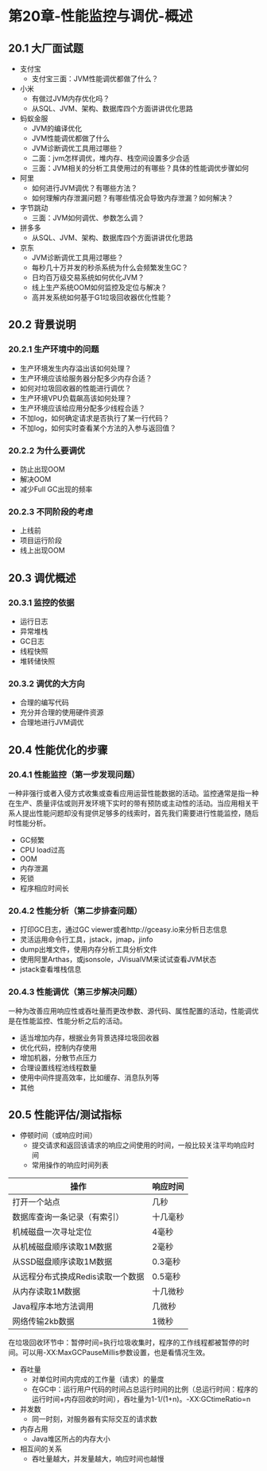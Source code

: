 # 第20章-性能监控与调优-概述

## 20.1 大厂面试题

* 支付宝
  * 支付宝三面：JVM性能调优都做了什么？
* 小米
  * 有做过JVM内存优化吗？
  * 从SQL、JVM、架构、数据库四个方面讲讲优化思路
* 蚂蚁金服
  * JVM的编译优化
  * JVM性能调优都做了什么
  * JVM诊断调优工具用过哪些？
  * 二面：jvm怎样调优，堆内存、栈空间设置多少合适
  * 三面：JVM相关的分析工具使用过的有哪些？具体的性能调优步骤如何
* 阿里
  * 如何进行JVM调优？有哪些方法？
  * 如何理解内存泄漏问题？有哪些情况会导致内存泄漏？如何解决？
* 字节跳动
  * 三面：JVM如何调优、参数怎么调？
* 拼多多
  * 从SQL、JVM、架构、数据库四个方面讲讲优化思路
* 京东
  * JVM诊断调优工具用过哪些？
  * 每秒几十万并发的秒杀系统为什么会频繁发生GC？
  * 日均百万级交易系统如何优化JVM？
  * 线上生产系统OOM如何监控及定位与解决？
  * 高并发系统如何基于G1垃圾回收器优化性能？

## 20.2 背景说明

### 20.2.1 生产环境中的问题

* 生产环境发生内存溢出该如何处理？
* 生产环境应该给服务器分配多少内存合适？
* 如何对垃圾回收器的性能进行调优？
* 生产环境VPU负载飙高该如何处理？
* 生产环境应该给应用分配多少线程合适？
* 不加log，如何确定请求是否执行了某一行代码？
* 不加log，如何实时查看某个方法的入参与返回值？

### 20.2.2 为什么要调优

* 防止出现OOM
* 解决OOM
* 减少Full GC出现的频率

### 20.2.3 不同阶段的考虑

* 上线前
* 项目运行阶段
* 线上出现OOM

## 20.3 调优概述

### 20.3.1 监控的依据

* 运行日志
* 异常堆栈
* GC日志
* 线程快照
* 堆转储快照

### 20.3.2 调优的大方向

* 合理的编写代码
* 充分并合理的使用硬件资源
* 合理地进行JVM调优

## 20.4 性能优化的步骤

### 20.4.1 性能监控（第一步发现问题）

一种非强行或者入侵方式收集或查看应用运营性能数据的活动。监控通常是指一种在生产、质量评估或则开发环境下实时的带有预防或主动性的活动。当应用相关干系人提出性能问题却没有提供足够多的线索时，首先我们需要进行性能监控，随后时性能分析。

* GC频繁
* CPU load过高
* OOM
* 内存泄漏
* 死锁
* 程序相应时间长

### 20.4.2 性能分析（第二步排查问题）

* 打印GC日志，通过GC viewer或者http://gceasy.io来分析日志信息
* 灵活运用命令行工具，jstack，jmap，jinfo
* dump出堆文件，使用内存分析工具分析文件
* 使用阿里Arthas，或jsonsole，JVisualVM来试试查看JVM状态
* jstack查看堆栈信息

### 20.4.3 性能调优（第三步解决问题）

一种为改善应用响应性或吞吐量而更改参数、源代码、属性配置的活动，性能调优是在性能监控、性能分析之后的活动。

* 适当增加内存，根据业务背景选择垃圾回收器
* 优化代码，控制内存使用
* 增加机器，分散节点压力
* 合理设置线程池线程数量
* 使用中间件提高效率，比如缓存、消息队列等
* 其他

## 20.5 性能评估/测试指标

* 停顿时间（或响应时间）
  * 提交请求和返回该请求的响应之间使用的时间，一般比较关注平均响应时间
  * 常用操作的响应时间列表

| 操作                              | 响应时间 |
| --------------------------------- | -------- |
| 打开一个站点                      | 几秒     |
| 数据库查询一条记录（有索引）      | 十几毫秒 |
| 机械磁盘一次寻址定位              | 4毫秒    |
| 从机械磁盘顺序读取1M数据          | 2毫秒    |
| 从SSD磁盘顺序读取1M数据           | 0.3毫秒  |
| 从远程分布式换成Redis读取一个数据 | 0.5毫秒  |
| 从内存读取1M数据                  | 十几微秒 |
| Java程序本地方法调用              | 几微秒   |
| 网络传输2kb数据                   | 1微秒    |

在垃圾回收环节中：暂停时间=执行垃圾收集时，程序的工作线程都被暂停的时间。可以用-XX:MaxGCPauseMillis参数设置，也是看情况生效。

* 吞吐量
  * 对单位时间内完成的工作量（请求）的量度
  * 在GC中：运行用户代码的时间占总运行时间的比例（总运行时间：程序的运行时间+内存回收的时间），吞吐量为1-1/(1+n)。-XX:GCtimeRatio=n
* 并发数
  * 同一时刻，对服务器有实际交互的请求数
* 内存占用
  * Java堆区所占的内存大小
* 相互间的关系
  * 吞吐量越大，并发量越大，响应时间也越慢